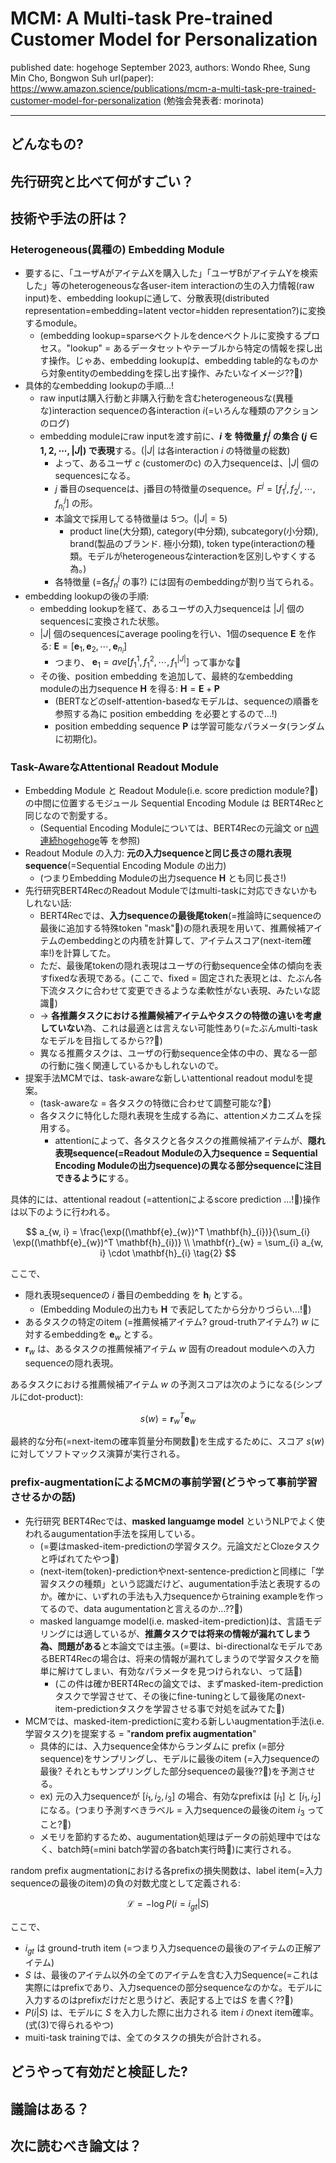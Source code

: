# MCM: A Multi-task Pre-trained Customer Model for Personalization

published date: hogehoge September 2023,
authors: Wondo Rhee, Sung Min Cho, Bongwon Suh
url(paper): https://www.amazon.science/publications/mcm-a-multi-task-pre-trained-customer-model-for-personalization
(勉強会発表者: morinota)

---

## どんなもの?

## 先行研究と比べて何がすごい？

## 技術や手法の肝は？

### Heterogeneous(異種の) Embedding Module

- 要するに、「ユーザAがアイテムXを購入した」「ユーザBがアイテムYを検索した」等のheterogeneousな各user-item interactionの生の入力情報(raw input)を、embedding lookupに通して、分散表現(distributed representation=embedding=latent vector=hidden representation?)に変換するmodule。
  - (embedding lookup=sparseベクトルをdenceベクトルに変換するプロセス。"lookup" = あるデータセットやテーブルから特定の情報を探し出す操作。じゃあ、embedding lookupは、embedding table的なものから対象entityのembeddingを探し出す操作、みたいなイメージ??:thinking:)
- 具体的なembedding lookupの手順...!
  - raw inputは購入行動と非購入行動を含むheterogeneousな(異種な)interaction sequenceの各interaction $i$(=いろんな種類のアクションのログ)
  - embedding moduleにraw inputを渡す前に、**$i$ を 特徴量 $f_{i}^{j}$ の集合 ($j \in 1, 2, \cdots, |J|$) で表現**する。($|J|$ は各interaction $i$ の特徴量の総数)
    - よって、あるユーザ $c$ (customerのc) の入力sequenceは、$|J|$ 個のsequencesになる。
    - $j$ 番目のsequenceは、j番目の特徴量のsequence。$F^{j} = [f_{1}^{j}, f_{2}^{j}, \cdots, f_{n_i}^{j}]$ の形。
    - 本論文で採用してる特徴量は 5つ。($|J| = 5$)
      - product line(大分類), category(中分類), subcategory(小分類), brand(製品のブランド. 極小分類), token type(interactionの種類。モデルがheterogeneousなinteractionを区別しやすくする為。)
    - 各特徴量 (=各$f_{n}^{j}$ の事?) には固有のembeddingが割り当てられる。
- embedding lookupの後の手順:
  - embedding lookupを経て、あるユーザの入力sequenceは $|J|$ 個のsequencesに変換された状態。
  - $|J|$ 個のsequencesにaverage poolingを行い、1個のsequence $\mathbf{E}$ を作る: $\mathbf{E} = [\mathbf{e}_1, \mathbf{e}_2, \cdots, \mathbf{e}_{n_i}]$
    - つまり、 $\mathbf{e}_1 = ave[f_{1}^{1}, f_{1}^{2}, \cdots, f_{1}^{|J|}]$ って事かな:thinking:
  - その後、position embedding を追加して、最終的なembedding moduleの出力sequence $\mathbf{H}$ を得る: $\mathbf{H} = \mathbf{E} + \mathbf{P}$
    - (BERTなどのself-attention-basedなモデルは、sequenceの順番を参照する為に position embedding を必要とするので...!)
    - position embedding sequence $\mathbf{P}$ は学習可能なパラメータ(ランダムに初期化)。

### Task-AwareなAttentional Readout Module

- Embedding Module と Readout Module(i.e. score prediction module?:thinking:) の中間に位置するモジュール Sequential Encoding Module は BERT4Recと同じなので割愛する。
  - (Sequential Encoding Moduleについては、BERT4Recの元論文 or [n週連続hogehoge]()等 を参照)
- Readout Module の入力: **元の入力sequenceと同じ長さの隠れ表現sequence**(=Sequential Encoding Module の出力)
  - (つまりEmbedding Moduleの出力sequence $\mathbf{H}$ とも同じ長さ!)
- 先行研究BERT4RecのReadout Moduleではmulti-taskに対応できないかもしれない話:
  - BERT4Recでは、**入力sequenceの最後尾token**(=推論時にsequenceの最後に追加する特殊token "mask":thinking:)の隠れ表現を用いて、推薦候補アイテムのembeddingとの内積を計算して、アイテムスコア(next-item確率!)を計算してた。
  - ただ、最後尾tokenの隠れ表現はユーザの行動sequence全体の傾向を表すfixedな表現である。(ここで、fixed = 固定された表現とは、たぶん各下流タスクに合わせて変更できるような柔軟性がない表現、みたいな認識:thinking:)
  - -> **各推薦タスクにおける推薦候補アイテムやタスクの特徴の違いを考慮していない**為、これは最適とは言えない可能性あり(=たぶんmulti-taskなモデルを目指してるから??:thinking:)
  - 異なる推薦タスクは、ユーザの行動sequence全体の中の、異なる一部の行動に強く関連しているかもしれないので。
- 提案手法MCMでは、task-awareな新しいattentional readout modulを提案。
  - (task-awareな = 各タスクの特徴に合わせて調整可能な?:thinking:)
  - 各タスクに特化した隠れ表現を生成する為に、attentionメカニズムを採用する。
    - attentionによって、各タスクと各タスクの推薦候補アイテムが、**隠れ表現sequence(=Readout Moduleの入力sequence = Sequential Encoding Moduleの出力sequence)の異なる部分sequenceに注目できるように**する。

具体的には、attentional readout (=attentionによるscore prediction ...!:thinking:)操作は以下のように行われる。

$$
a_{w, i} = \frac{\exp((\mathbf{e}_{w})^T \mathbf{h}_{i})}{\sum_{i} \exp((\mathbf{e}_{w})^T \mathbf{h}_{i})}
\\
\mathbf{r}_{w} = \sum_{i} a_{w, i} \cdot \mathbf{h}_{i}
\tag{2}
$$

ここで、

- 隠れ表現sequenceの $i$ 番目のembedding を $\mathbf{h}_{i}$ とする。
  - (Embedding Moduleの出力も $\mathbf{H}$ で表記してたから分かりづらい...!:thinking:)
- あるタスクの特定のitem (=推薦候補アイテム? groud-truthアイテム?) $w$ に対するembeddingを $\mathbf{e}_{w}$ とする。
- $\mathbf{r}_w$ は、あるタスクの推薦候補アイテム $w$ 固有のreadout moduleへの入力sequenceの隠れ表現。

あるタスクにおける推薦候補アイテム $w$ の予測スコアは次のようになる(シンプルにdot-product):

$$
s(w) = \mathbf{r}_{w}^T \mathbf{e}_{w}
\tag{3}
$$

最終的な分布(=next-itemの確率質量分布関数:thinking:)を生成するために、スコア $s(w)$ に対してソフトマックス演算が実行される。

### prefix-augmentationによるMCMの事前学習(どうやって事前学習させるかの話)

- 先行研究 BERT4Recでは、**masked languamge model** というNLPでよく使われるaugumentation手法を採用している。
  - (=要はmasked-item-predictionの学習タスク。元論文だとClozeタスクと呼ばれてたやつ:thinking:)
  - (next-item(token)-predictionやnext-sentence-predictionと同様に「学習タスクの種類」という認識だけど、augumentation手法と表現するのか。確かに、いずれの手法も入力sequenceからtraining exampleを作ってるので、data augumentationと言えるのか...??:thinking:)
  - masked languamge model(i.e. masked-item-prediction)は、言語モデリングには適しているが、**推薦タスクでは将来の情報が漏れてしまう為、問題がある**と本論文では主張。(=要は、bi-directionalなモデルであるBERT4Recの場合は、将来の情報が漏れてしまうので学習タスクを簡単に解けてしまい、有効なパラメータを見つけられない、って話:thinking:)
    - (この件は確かBERT4Recの論文では、まずmasked-item-predictionタスクで学習させて、その後にfine-tuningとして最後尾のnext-item-predictionタスクを学習させる事で対処を試みてた:thinking:)
- MCMでは、masked-item-predictionに変わる新しいaugmentation手法(i.e. 学習タスク)を提案する = "**random prefix augmentation**"
  - 具体的には、入力sequence全体からランダムに prefix (=部分sequence)をサンプリングし、モデルに最後のitem (=入力sequenceの最後? それともサンプリングした部分sequenceの最後??:thinking:)を予測させる。
  - ex) 元の入力sequenceが $[i_1,i_2,i_3]$ の場合、有効なprefixは $[i_1]$ と $[i_1,i_2]$ になる。(つまり予測すべきラベル = 入力sequenceの最後のitem $i_3$ ってこと?:thinking:)
  - メモリを節約するため、augumentation処理はデータの前処理中ではなく、batch時(=mini batch学習の各batch実行時:thinking:)に実行される。

random prefix augmentationにおける各prefixの損失関数は、label item(=入力sequenceの最後のitem)の負の対数尤度として定義される:

$$
\mathcal{L} = - \log P(i = i_{gt}|S)
\tag{4}
$$

ここで、

- $i_{gt}$ は ground-truth item (=つまり入力sequenceの最後のアイテムの正解アイテム)
- $S$ は、最後のアイテム以外の全てのアイテムを含む入力Sequence(=これは実際にはprefixであり、入力sequenceの部分sequenceなのかな。モデルに入力するのはprefixだけだと思うけど、表記する上では$S$ を書く??:thinking:)
- $P(i|S)$ は、モデルに $S$ を入力した際に出力される item $i$ のnext item確率。(式(3)で得られるやつ)
- muiti-task trainingでは、全てのタスクの損失が合計される。

## どうやって有効だと検証した?

## 議論はある？

## 次に読むべき論文は？
